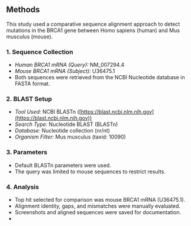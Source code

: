 ##  Methods

This study used a comparative sequence alignment approach to detect mutations in the BRCA1 gene between Homo sapiens (human) and Mus musculus (mouse).

### 1. Sequence Collection
- *Human BRCA1 mRNA (Query):* NM_007294.4
- *Mouse BRCA1 mRNA (Subject):* U36475.1
- Both sequences were retrieved from the NCBI Nucleotide database in FASTA format.

### 2. BLAST Setup
- *Tool Used:* NCBI BLASTn ([https://blast.ncbi.nlm.nih.gov](https://blast.ncbi.nlm.nih.gov))
- *Search Type:* Nucleotide BLAST (BLASTn)
- *Database:* Nucleotide collection (nr/nt)
- *Organism Filter:* Mus musculus (taxid: 10090)

### 3. Parameters
- Default BLASTn parameters were used.
- The query was limited to mouse sequences to restrict results.

### 4. Analysis
- Top hit selected for comparison was mouse BRCA1 mRNA (U36475.1).
- Alignment identity, gaps, and mismatches were manually evaluated.
- Screenshots and aligned sequences were saved for documentation.
-